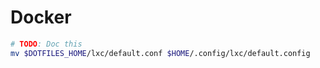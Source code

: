 # Docker

```sh
# TODO: Doc this
mv $DOTFILES_HOME/lxc/default.conf $HOME/.config/lxc/default.config
```
